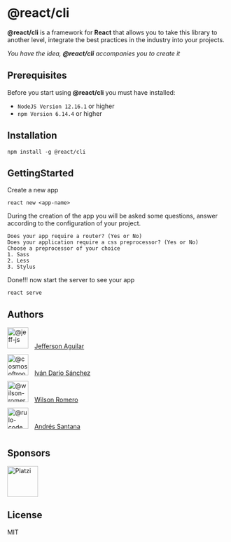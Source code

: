 <title>@react/cli</title>

# @react/cli

**@react/cli** is a framework for **React** that allows you to take this library to another level, integrate the best practices in the industry into your projects.


*You have the idea, **@react/cli** accompanies you to create it* 


## Prerequisites

Before you start using **@react/cli** you must have installed:

- `NodeJS Version 12.16.1` or higher
- `npm Version 6.14.4` or higher

  
##  Installation

 	npm install -g @react/cli
 	

## GettingStarted

Create a new app

	react new <app-name>
	
During the creation of the app you will be asked some questions, answer according to the configuration of your project.

	Does your app require a router? (Yes or No)
	Does your application require a css preprocessor? (Yes or No)
	Choose a preprocessor of your choice
	1. Sass
	2. Less
	3. Stylus
	
Done!!! now start the server to see your app
	
	react serve
	
## Authors
<div style='margin-bottom:10px;'>
<div style='display:inline-block'><img class="avatar" src="https://avatars2.githubusercontent.com/u/5813240?s=96&v=4" width="48" height="48" alt="@jeff-js"></div>
<div style='display:inline-block; padding-left:10px; padding-bottom:10px;'><a href='https://github.com/jeff-js' target='_blank'>Jefferson Aguilar</a></div>
<div>
<div style='margin-bottom:10px;'>
<div style='display:inline-block'><img class="avatar" src="https://avatars1.githubusercontent.com/u/28010872?s=96&amp;v=4" width="48" height="48" alt="@cosmosoftroot"></div>
<div style='display:inline-block; padding-left:10px; padding-bottom:10px;'><a href='https://github.com/cosmosoftroot' target='_blank'>Iván Darío Sánchez</a></div>
<div>
<div style='margin-bottom:10px;'>
<div style='display:inline-block'><img class="avatar" src="https://avatars2.githubusercontent.com/u/55015479?s=96&v=4" width="48" height="48" alt="@wilson-romero"></div>
<div style='display:inline-block; padding-left:10px; padding-bottom:10px;'><a href='https://github.com/wilson-romero' target='_blank'>Wilson Romero</a></div>
<div>
<div style='margin-bottom:10px;'>
<div style='display:inline-block'><img class="avatar" src="https://avatars3.githubusercontent.com/u/48034545?s=96&v=4" width="48" height="48" alt="@rulo-code"></div>
<div style='display:inline-block; padding-left:10px; padding-bottom:10px;'><a href='https://github.com/rulo-code' target='_blank'>Andrés Santana</a></div>
<div>

## Sponsors

<a href='https://platzi.com/' target='_blank'><img src='https://static.platzi.com/media/avatars/Platzi-f730e65b-e92b-44d3-81c0-5c59c4dc4658.png' alt='Platzi' width='70px' /></a>

## License

MIT